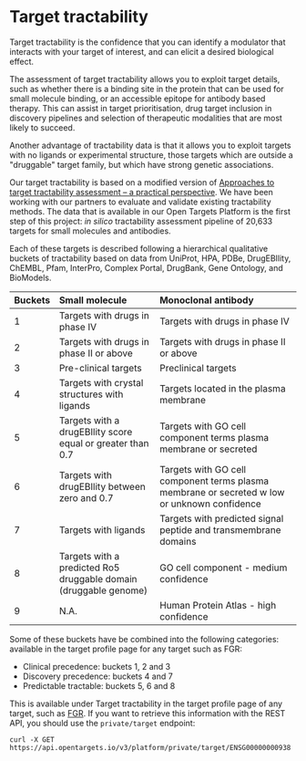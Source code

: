 # Target tractability

Target tractability is the confidence that you can identify a modulator that interacts with your target of interest, and can elicit a desired biological effect. 

The assessment of target tractability allows you to exploit target details, such as whether there is a binding site in the protein that can be used for small molecule binding, or an accessible epitope for antibody based therapy. This can assist in target prioritisation, drug target inclusion in discovery pipelines and selection of therapeutic modalities that are most likely to succeed.

Another advantage of tractability data is that it allows you to exploit targets with no ligands or experimental structure, those targets which are outside a "druggable" target family, but which have strong genetic associations.

Our target tractability is based on a modified version of [Approaches to target tractability assessment – a practical perspective](https://pubs.rsc.org/en/content/articlelanding/2018/md/c7md00633k#!divAbstract). We have been working with our partners to evaluate and validate existing tractability methods. The data that is available in our Open Targets Platform is the first step of this project: _in silico_ tractability assessment pipeline of 20,633 targets for small molecules and antibodies.

Each of these targets is described following a hierarchical qualitative buckets of tractability based on data from UniProt, HPA, PDBe, DrugEBIlity, ChEMBL, Pfam, InterPro, Complex Portal, DrugBank, Gene Ontology, and BioModels. 

| Buckets | Small molecule                                             | Monoclonal antibody |
| :--- | :--- | :--- |
| 1 | Targets with drugs in phase IV | Targets with drugs in phase IV |
| 2 | Targets with drugs in phase II or above | Targets with drugs in phase II or above |
| 3 | Pre-clinical targets | Preclinical targets |
| 4 | Targets with crystal structures with ligands  | Targets located in the plasma membrane  |
| 5 | Targets with a drugEBIlity score equal or greater than 0.7 | Targets with GO cell component terms plasma membrane or secreted |
| 6 | Targets with drugEBIlity between zero and 0.7 | Targets with GO cell component terms plasma membrane or secreted w low or unknown confidence |
| 7 | Targets with ligands | Targets with predicted signal peptide and transmembrane domains |
| 8 | Targets with a predicted Ro5 druggable domain \(druggable genome\) | GO cell component - medium confidence |
| 9 | N.A. | Human Protein Atlas - high confidence |

Some of these buckets have be combined into the following categories: available in the target profile page for any target such as FGR: 

* Clinical precedence: buckets 1, 2 and 3
* Discovery precedence: buckets 4 and 7
* Predictable tractable: buckets 5, 6 and 8

This is available under Target tractability in the target profile page of any target, such as [FGR](https://www.targetvalidation.org/target/ENSG00000000938?view=sec:tractability). If you want  to retrieve this information with the REST API, you should use the `private/target` endpoint:

```
curl -X GET https://api.opentargets.io/v3/platform/private/target/ENSG00000000938
```





